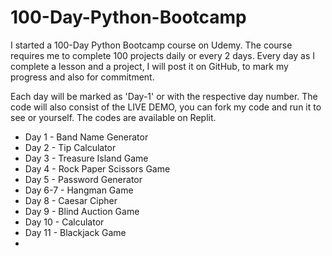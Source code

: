 # 100-Day-Python-Bootcamp

I started a 100-Day Python Bootcamp course on Udemy. The course requires me to complete 100 projects daily or every 2 days. Every day as I complete a lesson and a project, I will post it on GitHub, to mark my progress and also for commitment. 

Each day will be marked as 'Day-1' or with the respective day number. The code will also consist of the LIVE DEMO, you can fork my code and run it to see or yourself. The codes are available on Replit.

- Day 1 - Band Name Generator
- Day 2 - Tip Calculator
- Day 3 - Treasure Island Game
- Day 4 - Rock Paper Scissors Game
- Day 5 - Password Generator
- Day 6-7 - Hangman Game
- Day 8 - Caesar Cipher
- Day 9 - Blind Auction Game
- Day 10 - Calculator
- Day 11 - Blackjack Game
- 
